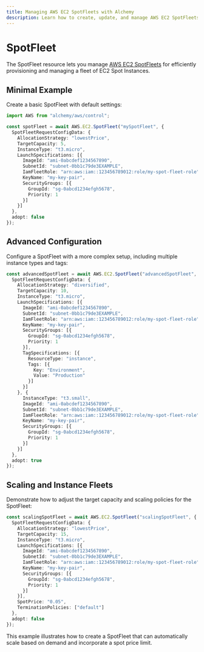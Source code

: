 ```yaml
---
title: Managing AWS EC2 SpotFleets with Alchemy
description: Learn how to create, update, and manage AWS EC2 SpotFleets using Alchemy Cloud Control.
---
```


# SpotFleet

The SpotFleet resource lets you manage [AWS EC2 SpotFleets](https://docs.aws.amazon.com/ec2/latest/userguide/) for efficiently provisioning and managing a fleet of EC2 Spot Instances.

## Minimal Example

Create a basic SpotFleet with default settings:

```ts
import AWS from "alchemy/aws/control";

const spotFleet = await AWS.EC2.SpotFleet("mySpotFleet", {
  SpotFleetRequestConfigData: {
    AllocationStrategy: "lowestPrice",
    TargetCapacity: 5,
    InstanceType: "t3.micro",
    LaunchSpecifications: [{
      ImageId: "ami-0abcdef1234567890",
      SubnetId: "subnet-0bb1c79de3EXAMPLE",
      IamFleetRole: "arn:aws:iam::123456789012:role/my-spot-fleet-role",
      KeyName: "my-key-pair",
      SecurityGroups: [{
        GroupId: "sg-0abcd1234efgh5678",
        Priority: 1
      }]
    }]
  },
  adopt: false
});
```

## Advanced Configuration

Configure a SpotFleet with a more complex setup, including multiple instance types and tags:

```ts
const advancedSpotFleet = await AWS.EC2.SpotFleet("advancedSpotFleet", {
  SpotFleetRequestConfigData: {
    AllocationStrategy: "diversified",
    TargetCapacity: 10,
    InstanceType: "t3.micro",
    LaunchSpecifications: [{
      ImageId: "ami-0abcdef1234567890",
      SubnetId: "subnet-0bb1c79de3EXAMPLE",
      IamFleetRole: "arn:aws:iam::123456789012:role/my-spot-fleet-role",
      KeyName: "my-key-pair",
      SecurityGroups: [{
        GroupId: "sg-0abcd1234efgh5678",
        Priority: 1
      }],
      TagSpecifications: [{
        ResourceType: "instance",
        Tags: [{
          Key: "Environment",
          Value: "Production"
        }]
      }]
    }, {
      InstanceType: "t3.small",
      ImageId: "ami-0abcdef1234567890",
      SubnetId: "subnet-0bb1c79de3EXAMPLE",
      IamFleetRole: "arn:aws:iam::123456789012:role/my-spot-fleet-role",
      KeyName: "my-key-pair",
      SecurityGroups: [{
        GroupId: "sg-0abcd1234efgh5678",
        Priority: 1
      }]
    }]
  },
  adopt: true
});
```

## Scaling and Instance Fleets

Demonstrate how to adjust the target capacity and scaling policies for the SpotFleet:

```ts
const scalingSpotFleet = await AWS.EC2.SpotFleet("scalingSpotFleet", {
  SpotFleetRequestConfigData: {
    AllocationStrategy: "lowestPrice",
    TargetCapacity: 15,
    InstanceType: "t3.micro",
    LaunchSpecifications: [{
      ImageId: "ami-0abcdef1234567890",
      SubnetId: "subnet-0bb1c79de3EXAMPLE",
      IamFleetRole: "arn:aws:iam::123456789012:role/my-spot-fleet-role",
      KeyName: "my-key-pair",
      SecurityGroups: [{
        GroupId: "sg-0abcd1234efgh5678",
        Priority: 1
      }]
    }],
    SpotPrice: "0.05",
    TerminationPolicies: ["default"]
  },
  adopt: false
});
``` 

This example illustrates how to create a SpotFleet that can automatically scale based on demand and incorporate a spot price limit.